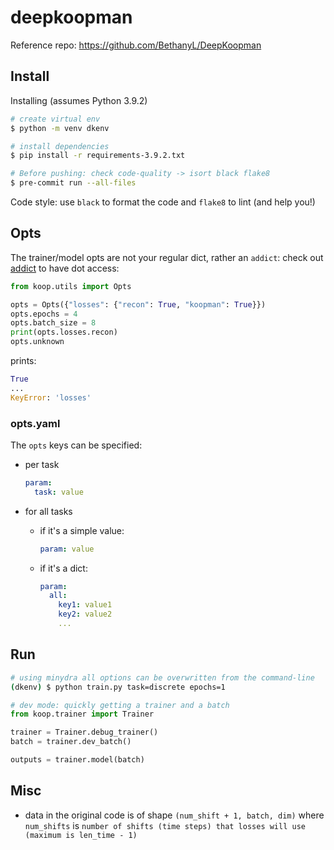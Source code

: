 # deepkoopman

Reference repo: https://github.com/BethanyL/DeepKoopman

## Install

Installing (assumes Python 3.9.2)

```bash
# create virtual env
$ python -m venv dkenv

# install dependencies
$ pip install -r requirements-3.9.2.txt

# Before pushing: check code-quality -> isort black flake8
$ pre-commit run --all-files
```

Code style: use `black` to format the code and `flake8` to lint (and help you!)


## Opts

The trainer/model opts are not your regular dict, rather an `addict`: check out [addict](https://github.com/mewwts/addict) to have dot access:

```python
from koop.utils import Opts

opts = Opts({"losses": {"recon": True, "koopman": True}})
opts.epochs = 4
opts.batch_size = 8
print(opts.losses.recon)
opts.unknown
```

prints:

```python
True
...
KeyError: 'losses'
```

### opts.yaml

The `opts` keys can be specified:

* per task

    ```yaml
    param:
      task: value
    ```

* for all tasks
  * if it's a simple value:

    ```yaml
    param: value
    ```

  * if it's a dict:

    ```yaml
    param:
      all:
        key1: value1
        key2: value2
        ...
    ```

## Run

```bash
# using minydra all options can be overwritten from the command-line
(dkenv) $ python train.py task=discrete epochs=1
```

```python
# dev mode: quickly getting a trainer and a batch
from koop.trainer import Trainer

trainer = Trainer.debug_trainer()
batch = trainer.dev_batch()

outputs = trainer.model(batch)
```

## Misc

* data in the original code is of shape `(num_shift + 1, batch, dim)` where `num_shifts` is `number of shifts (time steps) that losses will use (maximum is len_time - 1)`
